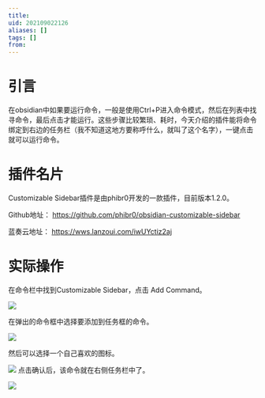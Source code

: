 ```yaml
---
title: 
uid: 202109022126
aliases: []
tags: []
from: 
---
```

# 引言
在obsidian中如果要运行命令，一般是使用Ctrl+P进入命令模式，然后在列表中找寻命令，最后点击才能运行。这些步骤比较繁琐、耗时，今天介绍的插件能将命令绑定到右边的任务栏（我不知道这地方要称呼什么，就叫了这个名字），一键点击就可以运行命令。


# 插件名片
Customizable Sidebar插件是由phibr0开发的一款插件，目前版本1.2.0。

Github地址： https://github.com/phibr0/obsidian-customizable-sidebar

蓝奏云地址： https://wws.lanzoui.com/iwUYctiz2aj

# 实际操作
在命令栏中找到Customizable Sidebar，点击 Add Command。

![](https://gitee.com/cyddgi/picture-store/raw/master/img/20210902213117.png)

在弹出的命令框中选择要添加到任务框的命令。

![](https://gitee.com/cyddgi/picture-store/raw/master/img/20210902213214.png)

然后可以选择一个自己喜欢的图标。

![](https://gitee.com/cyddgi/picture-store/raw/master/img/20210902213318.png)
点击确认后，该命令就在右侧任务栏中了。

![](https://gitee.com/cyddgi/picture-store/raw/master/img/20210902213418.png)
